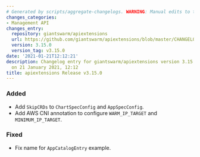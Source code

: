 ```yaml
---
# Generated by scripts/aggregate-changelogs. WARNING: Manual edits to this files will be overwritten.
changes_categories:
- Management API
changes_entry:
  repository: giantswarm/apiextensions
  url: https://github.com/giantswarm/apiextensions/blob/master/CHANGELOG.md#3150---2021-01-21
  version: 3.15.0
  version_tag: v3.15.0
date: '2021-01-21T12:12:21'
description: Changelog entry for giantswarm/apiextensions version 3.15.0, published
  on 21 January 2021, 12:12
title: apiextensions Release v3.15.0
---
```


### Added
- Add `SkipCRDs` to `ChartSpecConfig` and `AppSpecConfig`.
- Add AWS CNI annotation to configure `WARM_IP_TARGET` and `MINIMUM_IP_TARGET`.
### Fixed
- Fix name for `AppCatalogEntry` example.
